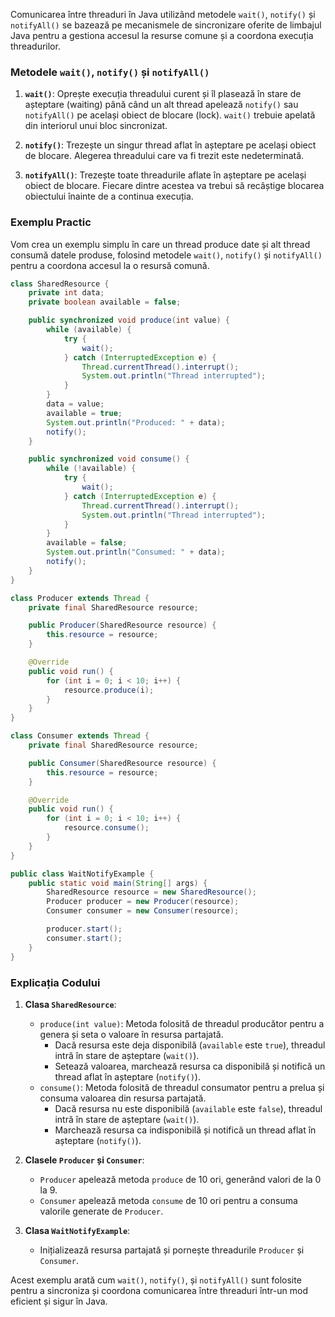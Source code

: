Comunicarea între threaduri în Java utilizând metodele `wait()`, `notify()` și `notifyAll()` se bazează pe mecanismele de sincronizare oferite de limbajul Java pentru a gestiona accesul la resurse comune și a coordona execuția threadurilor.

### Metodele `wait()`, `notify()` și `notifyAll()`

1. **`wait()`**: Oprește execuția threadului curent și îl plasează în stare de așteptare (waiting) până când un alt thread apelează `notify()` sau `notifyAll()` pe același obiect de blocare (lock). `wait()` trebuie apelată din interiorul unui bloc sincronizat.

2. **`notify()`**: Trezește un singur thread aflat în așteptare pe același obiect de blocare. Alegerea threadului care va fi trezit este nedeterminată.

3. **`notifyAll()`**: Trezește toate threadurile aflate în așteptare pe același obiect de blocare. Fiecare dintre acestea va trebui să recâștige blocarea obiectului înainte de a continua execuția.

### Exemplu Practic

Vom crea un exemplu simplu în care un thread produce date și alt thread consumă datele produse, folosind metodele `wait()`, `notify()` și `notifyAll()` pentru a coordona accesul la o resursă comună.

```java
class SharedResource {
    private int data;
    private boolean available = false;

    public synchronized void produce(int value) {
        while (available) {
            try {
                wait();
            } catch (InterruptedException e) {
                Thread.currentThread().interrupt();
                System.out.println("Thread interrupted");
            }
        }
        data = value;
        available = true;
        System.out.println("Produced: " + data);
        notify();
    }

    public synchronized void consume() {
        while (!available) {
            try {
                wait();
            } catch (InterruptedException e) {
                Thread.currentThread().interrupt();
                System.out.println("Thread interrupted");
            }
        }
        available = false;
        System.out.println("Consumed: " + data);
        notify();
    }
}

class Producer extends Thread {
    private final SharedResource resource;

    public Producer(SharedResource resource) {
        this.resource = resource;
    }

    @Override
    public void run() {
        for (int i = 0; i < 10; i++) {
            resource.produce(i);
        }
    }
}

class Consumer extends Thread {
    private final SharedResource resource;

    public Consumer(SharedResource resource) {
        this.resource = resource;
    }

    @Override
    public void run() {
        for (int i = 0; i < 10; i++) {
            resource.consume();
        }
    }
}

public class WaitNotifyExample {
    public static void main(String[] args) {
        SharedResource resource = new SharedResource();
        Producer producer = new Producer(resource);
        Consumer consumer = new Consumer(resource);

        producer.start();
        consumer.start();
    }
}
```

### Explicația Codului

1. **Clasa `SharedResource`**:
    - `produce(int value)`: Metoda folosită de threadul producător pentru a genera și seta o valoare în resursa partajată.
        - Dacă resursa este deja disponibilă (`available` este `true`), threadul intră în stare de așteptare (`wait()`).
        - Setează valoarea, marchează resursa ca disponibilă și notifică un thread aflat în așteptare (`notify()`).
    - `consume()`: Metoda folosită de threadul consumator pentru a prelua și consuma valoarea din resursa partajată.
        - Dacă resursa nu este disponibilă (`available` este `false`), threadul intră în stare de așteptare (`wait()`).
        - Marchează resursa ca indisponibilă și notifică un thread aflat în așteptare (`notify()`).

2. **Clasele `Producer` și `Consumer`**:
    - `Producer` apelează metoda `produce` de 10 ori, generând valori de la 0 la 9.
    - `Consumer` apelează metoda `consume` de 10 ori pentru a consuma valorile generate de `Producer`.

3. **Clasa `WaitNotifyExample`**:
    - Inițializează resursa partajată și pornește threadurile `Producer` și `Consumer`.

Acest exemplu arată cum `wait()`, `notify()`, și `notifyAll()` sunt folosite pentru a sincroniza și coordona comunicarea între threaduri într-un mod eficient și sigur în Java.
